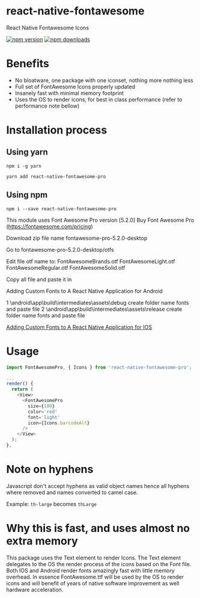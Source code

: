 # react-native-fontawesome
React Native Fontawesome Icons

[![npm version](https://img.shields.io/npm/v/react-native-fontawesome-pro.svg?style=flat-square)](https://www.npmjs.com/package/react-native-fontawesome-pro)
[![npm downloads](https://img.shields.io/npm/dm/react-native-fontawesome-pro.svg?style=flat-square)](https://www.npmjs.com/package/react-native-fontawesome-pro)

# Benefits
- No bloatware, one package with one iconset, nothing more nothing less
- Full set of FontAwesome Icons properly updated
- Insanely fast with minimal memory footprint
- Uses the OS to render icons, for best in class performance (refer to performance note bellow)

# Installation process

## Using yarn
`npm i -g yarn`

`yarn add react-native-fontawesome-pro`

## Using npm
`npm i --save react-native-fontawesome-pro`

This module uses Font Awesome Pro version [5.2.0]
Buy Font Awesome Pro (https://fontawesome.com/pricing)

Download zip file name fontawesome-pro-5.2.0-desktop

Go to fontawesome-pro-5.2.0-desktop/otfs

Edit file otf name to:
    FontAwesomeBrands.otf
    FontAwesomeLight.otf
    FontAwesomeRegular.otf
    FontAwesomeSolid.otf

Copy all file and paste it in

Adding Custom Fonts to A React Native Application for Android

1 \android\app\build\intermediates\assets\debug
    create folder name fonts and paste file
2 \android\app\build\intermediates\assets\release
    create folder name fonts and paste file

[Adding Custom Fonts to A React Native Application for IOS](https://medium.com/@dabit3/adding-custom-fonts-to-react-native-b266b41bff7f)

# Usage
```javascript
import FontAwesomePro, { Icons } from 'react-native-fontawesome-pro';

...
render() {
  return (
    <View>
      <FontAwesomePro 
        size={100}
        color='red'
        font='light'
        icon={Icons.barcodeAlt}
      />
    </View>
  );
},
```
# Note on hyphens
Javascript don't accept hyphens as valid object names hence all hyphens where removed and
names converted to camel case.

Example: `th-large` becomes `thLarge`

# Why this is fast, and uses almost no extra memory
This package uses the Text element to render Icons. The Text element delegates
to the OS the render process of the icons based on the Font file.
Both IOS and Android render fonts amazingly fast with little memory overhead. In essence
FontAwesome.ttf will be used by the OS to render icons and will benefit of years
of native software improvement as well hardware acceleration.


